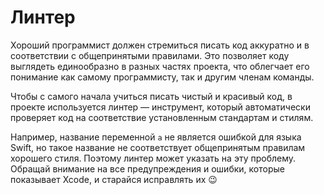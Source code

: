# Линтер

Хороший программист должен стремиться писать код аккуратно и в соответствии с общепринятыми правилами. Это позволяет коду выглядеть единообразно в разных частях проекта, что облегчает его понимание как самому программисту, так и другим членам команды. 

Чтобы с самого начала учиться писать чистый и красивый код, в проекте используется линтер — инструмент, который автоматически проверяет код на соответствие установленным стандартам и стилям. 

Например, название переменной `a` не является ошибкой для языка Swift, но такое название не соответствует общепринятым правилам хорошего стиля. Поэтому линтер может указать на эту проблему. Обращай внимание на все предупреждения и ошибки, которые показывает Xcode, и старайся исправлять их 😉
